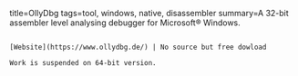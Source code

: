 title=OllyDbg
tags=tool, windows, native, disassembler
summary=A 32-bit assembler level analysing debugger for Microsoft® Windows.
~~~~~~

[Website](https://www.ollydbg.de/) | No source but free dowload

Work is suspended on 64-bit version.